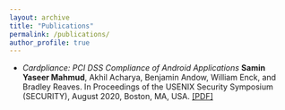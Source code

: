 ```yaml
---
layout: archive
title: "Publications"
permalink: /publications/
author_profile: true
---
```


- *Cardpliance: PCI DSS Compliance of Android Applications*
**Samin Yaseer Mahmud**, Akhil Acharya, Benjamin Andow, William Enck, and Bradley Reaves. 
In Proceedings of the USENIX Security Symposium (SECURITY), August 2020, Boston, MA, USA. [\[PDF\]](http://saminmahmud.com/files/papers/cardpliance.pdf)
